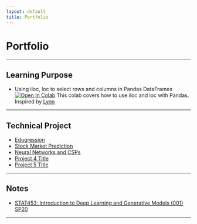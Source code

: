 ```yaml
---
layout: default
title: Portfolio
---
```


# Portfolio

---

## Learning Purpose 

* Using iloc, loc to select rows and columns in Pandas DataFrames
[![Open In Colab](https://colab.research.google.com/assets/colab-badge.svg)](https://colab.research.google.com/drive/1iv6JsO0EYHJA8MJErj1iYTGR_87XlmGA)
This colab covers how to use iloc and loc with Pandas. Inspired by  [Lynn](https://www.shanelynn.ie/select-pandas-dataframe-rows-and-columns-using-iloc-loc-and-ix/#comments)
	

---
	
## Technical Project

- [Edugression](https://ddhangdd.github.io/Edugression/)
- [Stock Market Prediction](https://ddhangdd.github.io/Stock%20Market%20Prediction/)
- [Neural Networks and CSPs](https://ddhangdd.github.io/portfolio/SQL)
- [Project 4 Title](http://example.com/)
- [Project 5 Title](http://example.com/)

---

## Notes 

- [STAT453: Introduction to Deep Learning and Generative Models (001) SP20](https://ddhangdd.github.io/Portfolio/Learning%20Notes)


---

